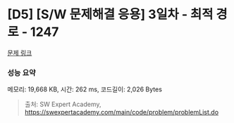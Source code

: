 # [D5] [S/W 문제해결 응용] 3일차 - 최적 경로 - 1247 

[문제 링크](https://swexpertacademy.com/main/code/problem/problemDetail.do?contestProbId=AV15OZ4qAPICFAYD) 

### 성능 요약

메모리: 19,668 KB, 시간: 262 ms, 코드길이: 2,026 Bytes



> 출처: SW Expert Academy, https://swexpertacademy.com/main/code/problem/problemList.do